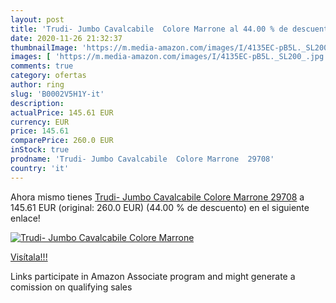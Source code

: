 ```yaml
---
layout: post
title: 'Trudi- Jumbo Cavalcabile  Colore Marrone al 44.00 % de descuento'
date: 2020-11-26 21:32:37
thumbnailImage: 'https://m.media-amazon.com/images/I/4135EC-pB5L._SL200_.jpg'
images: [ 'https://m.media-amazon.com/images/I/4135EC-pB5L._SL200_.jpg' ]
comments: true
category: ofertas
author: ring
slug: 'B0002V5H1Y-it'
description:
actualPrice: 145.61 EUR
currency: EUR
price: 145.61
comparePrice: 260.0 EUR
inStock: true
prodname: 'Trudi- Jumbo Cavalcabile  Colore Marrone  29708'
country: 'it'
---
```


Ahora mismo tienes [Trudi- Jumbo Cavalcabile  Colore Marrone  29708](https://www.amazon.it/dp/B0002V5H1Y/?tag=tolees00-21) a 145.61 EUR (original: 260.0 EUR) (44.00 %  de descuento) en el siguiente enlace!

[![Trudi- Jumbo Cavalcabile  Colore Marrone](https://m.media-amazon.com/images/I/4135EC-pB5L._SL200_.jpg)](https://www.amazon.it/dp/B0002V5H1Y/?tag=tolees00-21)

[Visítala!!!](https://www.amazon.it/dp/B0002V5H1Y/?tag=tolees00-21)

Links participate in Amazon Associate program and might generate a comission on qualifying sales
